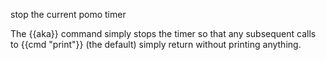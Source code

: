stop the current pomo timer

The {{aka}} command simply stops the timer so that any subsequent calls to {{cmd "print"}} (the default) simply return without printing anything.

